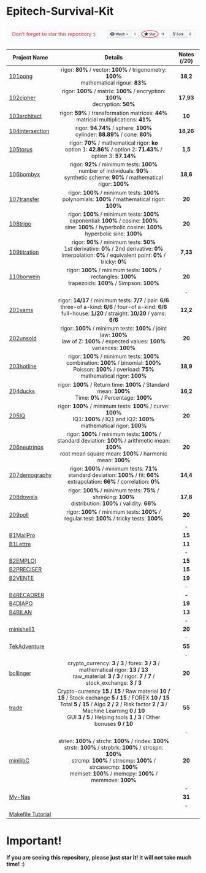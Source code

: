 # Epitech-Survival-Kit

<img align="center" src="5d41402abc4b2a76b9719d911017c592.png">

| Project Name    | Details                                                                                    | Notes (/20)  |
| --------------- |:------------------------------------------------------------------------------------------:| :-----------:|
| [101pong](https://github.com/Paul-Marie/101pong) | rigor: **80%** / vector: **100%** / trigonometry: **100%** </br> mathematical rigour: **83%** | **18,2**    |
| [102cipher](https://github.com/Paul-Marie/102cipher) | rigor: **100%** / matrix: **100%** / encryption: **100%** </br> decryption: **50%**           | **17,93**   |
| [103architect](https://github.com/Paul-Marie/103architect)   | rigor: **59%** / transformation matrices: **44%** </br> matricial multiplications: **41%**     | **10**       |
| [104intersection](https://github.com/Paul-Marie/104intersection) | rigor: **94.74%** / sphere: **100%** </br> cylinder: **88.89%** / cone: **80%**                | **18,26**    |
| [105torus](https://github.com/Paul-Marie/105torus) | rigor: **70%** / mathematical rigor: **ko** </br> option 1: **42.86%** / option 2: **71.43%** / option 3: **57.14%** | **1,5**    |
| [106bombyx](https://github.com/Paul-Marie/106bombyx) | rigor: **92%** / minimum tests: **100%** </br> number of individuals: **90%** </br> synthetic scheme: **90%** / mathematical rigor: **100%** | **18,6**    |
| [107transfer](https://github.com/Paul-Marie/107transfer) | rigor: **100%** / minimum tests: **100%** </br> polynomials: **100%** / mathematical rigor: **100%** | **20**    |
| [108trigo](https://github.com/Paul-Marie/108trigo) | rigor: **100%** / minimum tests: **100%** </br> exponential: **100%** / cosine: **100%** </br> sine: **100%** / hyperbolic cosine: **100%** </br> hyperbolic sine: **100%** | **20**    |
| [109titration](https://github.com/Paul-Marie/109titration) | rigor: **90%** / minimum tests: **50%** </br> 1st derivative: **0%** / 2nd derivative: **0%** </br> interpolation: **0%** / equivalent point: **0%** / tricky: **0%** | **7,33**    |
| [110borwein](https://github.com/Paul-Marie/110borwein) | rigor: **100%** / minimum tests: **100%** / rectangles: **100%** </br> trapezoids: **100%** / Simpson: **100%** | **20**    |
|   |   | - |
| [201yams](https://github.com/Paul-Marie/201yams) | rigor: **14/17** / minimum tests: **7/7** / pair: **6/6** </br> three-of a-kind: **6/6** / four-of a-kind: **6/6** </br> full-house: **1/20** / straight: **10/20** / yams: **6/6** | **12,2**    |
| [202unsold](https://github.com/Paul-Marie/202unsold) | rigor: **100%** / minimum tests: **100%** / joint law: **100%** </br> law of Z: **100%** / expected values: **100%** </br> variances: **100%** | **20**    |
| [203hotline](https://github.com/Paul-Marie/203hotline) | rigor: **100%** / minimum tests: **100%** </br> combination: **100%** / binomial: **100%** </br> Poisson: **100%** / overload: **75%** </br> mathematical rigor: **100%** | **18,9**    |
| [204ducks](https://github.com/Paul-Marie/204ducks) | rigor: **100%** / Return time: **100%** / Standard mean: **100%** </br> Time: **0%** / Percentage: **100%** | **16,2**    |
| [205IQ](https://github.com/Paul-Marie/205IQ) | rigor: **100%** / minimum tests: **100%** / curve: **100%** </br> IQ1: **100%** / IQ1 and IQ2: **100%** </br> mathematical rigor: **100%** | **20**    |
| [206neutrinos](https://github.com/Paul-Marie/206neutrinos) | rigor: **100%** / minimum tests: **100%** / standard deviation: **100%** / arithmetic mean: **100%** </br> root mean square mean: **100%** / harmonic mean: **100%** | **20**    |
| [207demography](https://github.com/Paul-Marie/207demography) | rigor: **100%** / minimum tests: **71%** </br> standard deviation: **100%** / fit: **66%** <br> extrapolation: **66%** / correlation: **0%** | **14,4**    |
| [208dowels](https://github.com/Paul-Marie/208dowels) | rigor: **100%** / minimum tests: **75%** / shrinking: **100%** </br> distribution: **100%** / validity: **66%** | **17,8**    |
| [209poll](https://github.com/Paul-Marie/209poll) | rigor: **100%** / minimum tests: **100%** / regular test: **100%** / tricky tests: **100%** | **20**    |
|   |   | - |
| [B1MailPro](https://github.com/Paul-Marie/B1Mailpro)                                          |           |   **15**  |
| [B1Lettre](https://github.com/Paul-Marie/B1Lettre)                                            |           |   **11**  |
|   |   | - |
| [B2EMPLOI](https://github.com/Paul-Marie/B2EMPLOI)                                            |           |   **15**  |
| [B2PRECISER](https://github.com/Paul-Marie/B2PRECISER)                                        |           |   **15**  |
| [B2VENTE](https://github.com/Paul-Marie/B2VENTE)                                              |           |   **19**  |
|   |   | - |
| [B4RECADRER](https://github.com/Paul-Marie/B4RECADRER)                                        |           |   **-**   |
| [B4DIAPO](https://github.com/Paul-Marie/B4DIAPO)                                              |           |   **19**  |
| [B4BILAN](https://github.com/Paul-Marie/B4BILAN)                                              |           |   **13**  |
|   |   | - |
| [minishell1](https://github.com/Paul-Marie/minishell1)                                        |           |   **20**  |
|   |   | - |
| [TekAdventure](https://github.com/Paul-Marie/TekAdventure)                                    |           |   **55**  |
|   |   | - |
| [bollinger](https://github.com/Paul-Marie/bollinger/blob/master/bollinger) | crypto_currency: **3 / 3** / forex: **3 / 3** / mathematical rigor: **13 / 13** </br> raw_material: **3 / 3** / rigor: **7 / 7** / stock_exchange: **3 / 3** | **20** |
| [trade](https://github.com/Paul-Marie/trade/blob/master/trade) | Crypto-currency **15 / 15** / Raw material **10 / 15** / Stock exchange **5 / 15** / FOREX **10 / 15** </br> Total **5 / 15** / Algo **2 / 2** / Risk factor **2 / 3** / Machine Learning **0 / 10** </br> GUI **3 / 5** / Helping tools **1 / 3** / Other bonuses **0 / 10** | **55** |
|   |   | - |
| [minilibC](https://github.com/Paul-Marie/minilibc)  | strlen: **100%** / strchr: **100%** / rindex: **100%** </br> strstr: **100%** / strpbrk: **100%** / strcspn: **100%** </br> strcmp: **100%** / strncmp: **100%** / strcasecmp: **100%** </br> memset: **100%** / memcpy: **100%** / memmove: **100%**               |   **20**  |
|   |   | - |
| [My-Nas](https://github.com/Paul-Marie/my-nas)                                                |           |   **31**  |
|   |   | - |
| [Makefile Tutorial](https://github.com/Paul-Marie/Makefile-Example)                           |           |           |

# Important!
**If you are seeing this repository, please just star it! it will not take much time!** :)
